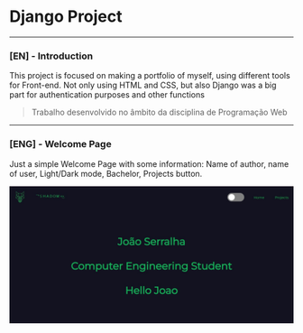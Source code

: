 # Django Project

---
### [EN] - Introduction

This project is focused on making a portfolio of myself, using different tools for Front-end. Not only using HTML and CSS, but also Django was a big part for authentication purposes and other functions

> Trabalho desenvolvido no âmbito da disciplina de Programação Web

---
### [ENG] - Welcome Page

Just a simple Welcome Page with some information: Name of author, name of user, Light/Dark mode, Bachelor, Projects button.

![](pwproject1.jpg?raw=true "Welcome Page")
